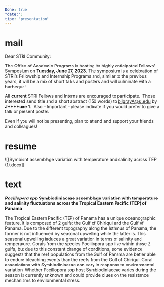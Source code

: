 ```yaml
---
Done: true
"date:":
tipe: "presentation"
---
```

# mail 
Dear STRI Community:

The Office of Academic Programs is hosting its highly anticipated Fellows’ Symposium on **Tuesday, June 27, 2023**. The symposium is a celebration of STRI’s Fellowship and Internship Programs and, similar to the previous years, it will be a mix of short talks and posters and will culminate with a barbeque!

All **current** STRI Fellows and Interns are encouraged to participate.  Those interested send title and a short abstract (150 words) to [bilgrayA@si.edu](mailto:bilgrayA@si.edu) by **J****une 1**.  Also – Important - please indicate if you would prefer to give a talk or present poster. 

Even if you will not be presenting, plan to attend and support your friends and colleagues!

# resume

![[Symbiont assemblage variation with temperature and salinity across TEP (1).docx]]

# text 
**_Pocillopora spp_** **Symbiodiniaceae assemblage variation with temperature and salinity fluctuations across the Tropical Eastern Pacific (TEP) of Panama**

The Tropical Eastern Pacific (TEP) of Panama has a unique oceanographic feature. It is composed of 2 gulfs: the Gulf of Chiriqui and the Gulf of Panama. Due to the different topography along the Isthmus of Panama, the former is not influenced by seasonal upwelling while the latter is. This seasonal upwelling induces a great variation in terms of salinity and temperature. Corals from the species Pocillopora spp live within those 2 gulfs, but due to this constant change of conditions, some evidence suggests that the reef populations from the Gulf of Panama are better able to endure bleaching events than the reefs from the Gulf of Chiriqui. Coral associations with Symbiodiniaceae can vary in response to environmental variation. Whether Pocillopora spp host Symbiodiniaceae varies during the season is currently unknown and could provide clues on the resistance mechanisms to environmental stress.

